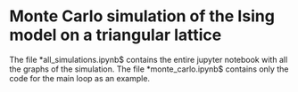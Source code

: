 # Monte Carlo simulation of the Ising model on a triangular lattice

The file *all_simulations.ipynb$ contains the entire jupyter notebook with all the graphs of the simulation.
The file *monte_carlo.ipynb$ contains only the code for the main loop as an example.

